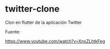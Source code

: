 # twitter-clone
Clon en flutter de la aplicación Twitter

Fuente: 

https://www.youtube.com/watch?v=XnxZLhtkFeg

